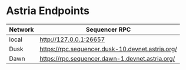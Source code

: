 # Astria Endpoints

| Network | Sequencer RPC |
|---|---|
| local | <http://127.0.0.1:26657> |
| Dusk | <https://rpc.sequencer.dusk-10.devnet.astria.org/> |
| Dawn | <https://rpc.sequencer.dawn-1.devnet.astria.org/> |
